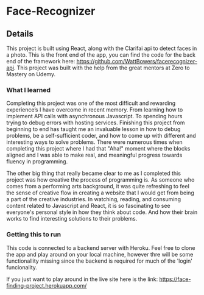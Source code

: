 # Face-Recognizer


## Details

This project is built using React, along with the Clarifai api to detect faces in a photo. This is the front end of the app, you can find the code for the back end of the framework here: https://github.com/WattBowers/facerecognizer-api. This project was built with the help from the great mentors at Zero to Mastery on Udemy. 

### What I learned

Completing this project was one of the most difficult and rewarding experience’s I have overcome in recent memory. From learning how to implement API calls with asynchronous Javascript. To spending hours trying to debug errors with hosting services. Finishing this project from beginning to end has taught me an invaluable lesson in how to debug problems, be a self-sufficient coder, and how to come up with different and interesting ways to solve problems. There were numerous times when completing this project where I had that "Aha!" moment where the blocks aligned and I was able to make real, and meaningful progress towards fluency in programming. 

The other big thing that really became clear to me as I completed this project was how creative the process of programming is. As someone who comes from a performing arts background, it was quite refreshing to feel the sense of creative flow in creating a website that I would get from being a part of the creative industries. In watching, reading, and consuming content related to Javascript and React, it is so fascinating to see everyone's personal style in how they think about code. And how their brain works to find interesting solutions to their problems. 

### Getting this to run 

This code is connected to a backend server with Heroku. Feel free to clone the app and play around on your local machine, however thre will be some functionallity missing since the backend is required for much of the 'login' funcionality. 

If you just want to play around in the live site here is the link: https://face-finding-project.herokuapp.com/ 
